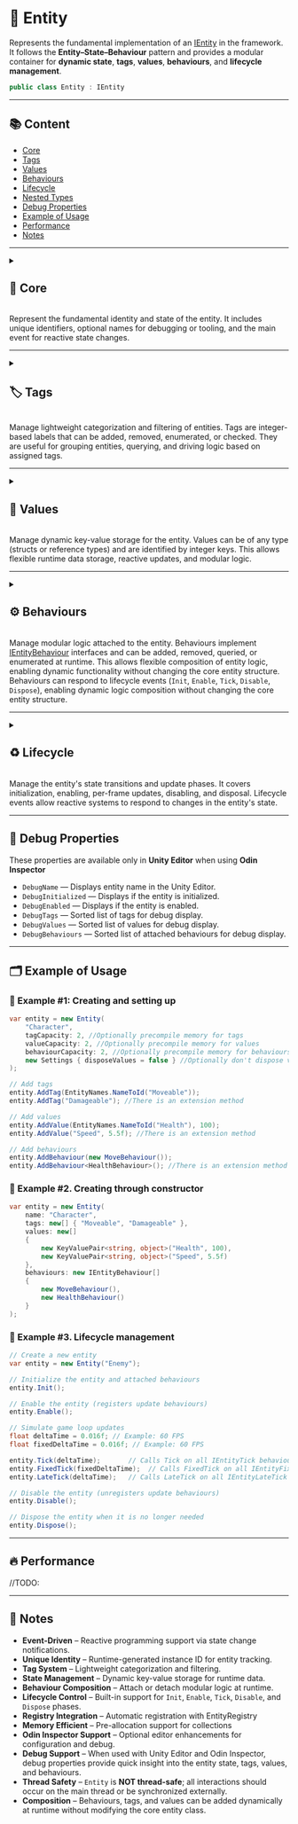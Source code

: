 # 🧩️ Entity

Represents the fundamental implementation of an [IEntity](IEntity.md) in the framework. It follows the
**Entity–State–Behaviour** pattern and provides a modular container for **dynamic state**, **tags**, **values**,
**behaviours**, and **lifecycle management**.

```csharp
public class Entity : IEntity
```

---

## 📚 Content

- [Core](#-core-members)
- [Tags](#-tag-members)
- [Values](#-value-members)
- [Behaviours](#-behaviour-members)
- [Lifecycle](#-lifecycle-members)
- [Nested Types](#-nested-types)
- [Debug Properties](#-debug-properties)
- [Example of Usage](#-example-of-usage-4)
- [Performance](#-performance)
- [Notes](#-notes)

---

<details>
  <summary>
    <h2 id="-core-members">💠 Core</h2>
    <br> Represent the fundamental identity and state of the entity. It includes unique identifiers, optional names for
         debugging or tooling, and the main event for reactive state changes.
  </summary>

### 🏗️ Constructors

#### `String-keyed Constructor`

```csharp
public Entity(
    string name,
    IEnumerable<string> tags,
    IEnumerable<KeyValuePair<string, object>> values,
    IEnumerable<IEntityBehaviour> behaviours,
    Settings? settings = null
) 
```

- **Description:** Creates a new entity with the specified name, string tags, values, and behaviours. Initializes
  internal capacities and immediately adds all specified tags, values, and behaviours.
- **Parameters:**
    - `name` – The name of the entity. If `null`, an empty string is used.
    - `tags` – Optional collection of string tag identifiers.
    - `values` – Optional collection of key-value pairs.
    - `behaviours` – Optional collection of behaviours to attach.
    - `settings` – Optional entity settings. If `null`, `Settings.disposeValues` defaults to `true`.

#### `Int-keyed Constructor`

```csharp
    public Entity(
    string name,
    IEnumerable<int> tags,
    IEnumerable<KeyValuePair<int, object>> values,
    IEnumerable<IEntityBehaviour> behaviours,
    Settings? settings = null
)
```

- **Description:** Creates a new entity with the specified name, integer tags, values, and behaviours. Initializes
  internal capacities and immediately adds all specified tags, values, and behaviours.
- **Parameters:**
    - `name` – The name of the entity. If `null`, an empty string is used.
    - `tags` – Optional collection of integer tag identifiers.
    - `values` – Optional collection of key-value pairs with integer keys.
    - `behaviours` – Optional collection of behaviours to attach.
    - `settings` – Optional entity settings. If `null`, `Settings.disposeValues` defaults to `true`.

#### `Capacity-based Constructor`

```csharp
public Entity(
    string name = null,
    int tagCapacity = 0,
    int valueCapacity = 0,
    int behaviourCapacity = 0,
    Settings? settings = null
) 
```

- **Description:** Creates a new entity with the specified name and initial capacities for tags, values, and behaviours.
  Initializes internal structures efficiently and registers the entity
  in [EntityRegistry](../Registry/EntityRegistry.md).
- **Parameters:**
    - `name` – The name of the entity. If `null`, an empty string is used.
    - `tagCapacity` – Initial capacity for tag storage to minimize memory allocations.
    - `valueCapacity` – Initial capacity for value storage to minimize memory allocations.
    - `behaviourCapacity` – Initial capacity for behaviour storage to minimize memory allocations.
    - `settings` – Optional entity settings. If `null`, `Settings.disposeValues` defaults to `true`.

---

### ⚡ Events

#### `OnStateChanged`

```csharp
public event Action<IEntity> OnStateChanged
```

- **Description:** Triggered whenever the entity’s internal state changes.
- **Parameter:** `IEntity` – This entity.
- **Note:** Useful for reacting to lifecycle or state transitions of an entity.

---

### 🔑 Properties

#### `InstanceID`

```csharp
public int InstanceID { get; }
```

- **Description:** Runtime-generated unique identifier.
- **Notes:**
    - Ensures uniqueness of the entity instance during runtime.
    - Should not be used for persistence or serialization.

#### `Name`

```csharp
public string Name { get; set; }
```

- **Description:** Optional user-defined name for debugging or tooling.
- **Note:** Useful for logging, inspector display, or editor tooling.


---

## 🗂 Example of Usage

```csharp
// Assume we have instance of entity
Entity entity = ...

// Subscribe to the OnStateChanged event
entity.OnStateChanged += (IEntity e) =>
{
    Console.WriteLine($"Entity {e.Name} (ID: {e.InstanceID}) changed state!");
};

// Change name
entity.Name = "Hero"; //Triggers state changed

// Read the unique runtime identifier
int id = entity.InstanceID;
Console.WriteLine($"Created entity '{entity.Name}' with ID: {id}");
```

</details>

---

<details>
  <summary>
    <h2 id="-tag-members">🏷️ Tags</h2>
    <br> Manage lightweight categorization and filtering of entities. Tags are integer-based labels that can be added, removed,
         enumerated, or checked. They are useful for grouping entities, querying, and driving logic based on assigned tags.
  </summary>

> ❗️ Tags in the entity behave like a **HashSet of integers**. All operations such as add, check, or remove have **O(1)
average time complexity**, and duplicate tags are **not allowed**.

---

### ⚡ Events

#### `OnTagAdded`

```csharp
public event Action<IEntity, int> OnTagAdded
```

- **Description:** Triggered when a tag is added.
- **Parameters:**
    - `IEntity` — This entity.
    - `int` – The tag that was added.
- **Note:** Useful for reacting to dynamic tagging of entities.

---

#### `OnTagDeleted`

```csharp
public event Action<IEntity, int> OnTagDeleted
```

- **Description:** Triggered when a tag is removed.
- **Parameters:**
    - `IEntity` — This entity.
    - `int` – The tag that was removed.

- **Note:** Allows cleanup or logic adjustment when tags are deleted.

---

### 🔑 Properties

#### `TagCount`

```csharp
public int TagCount { get; }
```

- **Description:** Number of associated tags.
- **Note:** Reflects how many tags are currently attached to the entity.

---

### 🏹 Methods

#### `HasTag`

```csharp
public bool HasTag(int tag)
```

- **Description:** Checks if the entity has the given tag.
- **Parameter:** `tag` – The tag to check for.
- **Returns:** `true` if the tag exists, otherwise `false`.

#### `AddTag`

```csharp
public bool AddTag(int tag)
```

- **Description:** Adds a tag to the entity.
- **Parameter:** `int tag` – The tag to add.
- **Returns:** `true` if the tag was added, otherwise `false`.
- **Triggers:** `OnTagAdded` and `OnStateChanged`

#### `DelTag`

```csharp
public bool DelTag(int tag)
```

- **Description:** Removes a tag from the entity.
- **Parameter:** `tag` – The tag to remove.
- **Returns:** `true` if the tag was removed, otherwise `false`.
- **Triggers:** `OnTagDeleted` and `OnStateChanged`

#### `ClearTags`

```csharp
public void ClearTags()
```

- **Description:** Removes all tags from the entity.
- **Triggers:** `OnTagDeleted` and `OnStateChanged`

#### `GetTags`

```csharp
public int[] GetTags()
```

- **Description:** Returns all tag keys associated with the entity.
- **Returns:** Array of tag keys.

#### `CopyTags`

```csharp
public int CopyTags(int[] results)
```

- **Description:** Copies tag keys into the provided array.
- **Parameter:** `results` – Array to copy the tags into.
- **Returns:** Number of tags copied.
- **Throws:** `ArgumentNullException` if `results` is null

#### `GetTagEnumerator`

```csharp
public TagEnumerator GetTagEnumerator()
```

- **Description:** Enumerates all tags of the entity.
- **Returns:** `TagEnumerator` – Struct enumerator over tag keys.

---

### 🗂 Example of Usage

This example demonstrates how to use tags with `Entity`, including adding, removing, and checking tags. Three
approaches
are shown: using **numeric keys** for performance, **string names** for readability and **code generation** for real
projects. Subscriptions to `OnTagAdded` and
`OnTagDeleted` events are included to react to changes in real time.

---

#### 1️⃣ Using Numeric Keys

By default, all tags use `int` keys because this avoids computing hash codes and is very fast; therefore, the example
below uses numeric keys as the default approach.

```csharp
// Create a new entity
IEntity entity = new Entity();

// Subscribe to tag events
entity.OnTagAdded += (e, tagId) => 
    Console.WriteLine($"Tag added: {tagId}");
entity.OnTagDeleted += (e, tagId) => 
    Console.WriteLine($"Tag removed: {tagId}");

// Add tags by numeric ID
entity.AddTag(1);         // Player tag = 1
entity.AddTag(2);         // NPC tag = 2

// Check tags
if (entity.HasTag(1)) //Check if  Player tag exists
    Console.WriteLine("Entity has tag ID 1 (Player)");

// Remove a NPC tag
entity.DelTag(2);

// Add multiple tags
entity.AddTags(new int[] { 3, 4 }); // Ally, Merchant

// Enumerate all tags
foreach (int id in entity.GetTags())
    Console.WriteLine($"Entity tag ID: {id}");
```

---

#### 2️⃣ Using String Names

In this example, for convenience, there are [extension methods](Extensions.md#-tags) for the entity. This format is more
user-friendly but slightly slower than using numeric keys.

```csharp
// Create a new entity
IEntity entity = new Entity();

// Add tags by string name
entity.AddTag("Player");
entity.AddTag("NPC");

// Check tags
if (entity.HasTag("Player"))
    Console.WriteLine("Entity is a Player");

// Remove a tag
entity.DelTag("NPC");

// Add multiple tags at once
entity.AddTags(new string[] { "Ally", "Merchant" });

// Enumerate all tags (numeric IDs)
foreach (int id in entity.GetTags())
    Console.WriteLine($"Entity tag ID: {id}");
```

---

#### 3️⃣ Using Code Generation

Sometimes managing tags by raw `int` keys or `string` names can get messy and error-prone, especially in big projects.
To
make this process easier and **type-safe**, the Atomic Framework supports **code generation**. This means you describe
all your tags (and values) once in a small config file, and the framework will automatically generate C# helpers. You
can learn more about this in the Manual under
the [Entity API Generation](../Manual.md/#-generate-entity-api) section.

```csharp
// Create a new entity
IEntity entity = new Entity();

// Add tags
entity.AddPlayerTag();
entity.AddNPCTag();

// Check tag
if (entity.HasPlayerTag())
    Console.WriteLine("Entity is a Player");

// Remove a tag
entity.DelNPCTag();
```

</details>

---

<details>
  <summary>
    <h2 id="-value-members">🔑 Values</h2>
    <br> Manage dynamic key-value storage for the entity. Values can be of any type (structs or reference types) and are
         identified by integer keys. This allows flexible runtime data storage, reactive updates, and modular logic.

  </summary>

> ❗️ Values in the entity are stored as a **key-value collection with integer keys**. Access, addition, update, and removal
> operations generally have **dictionary-like time complexity**. Values can be of any type, including structs and
> reference types, and multiple types can coexist under different keys. Note that adding a struct through the generic API
> avoids boxing.

---

### ⚡ Events

#### `OnValueAdded`

```csharp
public event Action<IEntity, int> OnValueAdded  
```

- **Description:** Triggered when a value is added.
- **Parameters:**
    - `IEntity` – The entity where the value was added.
    - `int` – The key of the value that was added.
- **Note:** Allows subscribers to react whenever a new key-value pair is inserted.

#### `OnValueDeleted`

```csharp
public event Action<IEntity, int> OnValueDeleted  
```

- **Description:** Triggered when a value is deleted.
- **Parameters:**
    - `IEntity` – The entity where the value was deleted.
    - `int` – The key of the value that was removed.
- **Note:** Useful for cleanup or reactive updates when values are removed.

#### `OnValueChanged`

```csharp
public event Action<IEntity, int> OnValueChanged  
```

- **Description:** Triggered when a value is changed.
- **Parameters:**
    - `IEntity` – The entity where the value was changed.
    - `int` – The key of the value that was updated.
- **Note:** Enables reactive programming patterns when values are updated.

---

### 🔑 Properties

#### `ValueCount`

```csharp
public int ValueCount { get; }  
```

- **Description:** Number of stored values in the entity.
- **Note:** Provides a quick way to check how many key-value pairs are currently stored.

---

### 🏹 Methods

#### `GetValue<T>(int)`

```csharp
public T GetValue<T>(int key)  
```

- **Description:** Retrieves a value by key and casts it to the specified type.
- **Parameters:** `key` – The key of the value to retrieve.
- **Returns:** `T` – The value associated with the key.
- **Exceptions:** Throws if the key does not exist or cannot be cast.

#### `GetValueUnsafe<T>(int)`

```csharp
public ref T GetValueUnsafe<T>(int key)  
```

- **Description:** Retrieves a value by key as a reference (unsafe, no boxing).
- **Parameters:** `key` – The key of the value to retrieve.
- **Returns:** `ref T` – Reference to the stored value.
- **Exceptions:** Throws if the key does not exist or cannot be cast.

#### `GetValue(int)`

```csharp
public object GetValue(int key)  
```

- **Description:** Retrieves a value by key as an `object`.
- **Parameters:** `key` – The key of the value to retrieve.
- **Returns:** `object` – The value stored at the key.
- **Exceptions:** Throws if the key does not exist.

#### `TryGetValue<T>(int, out T)`

```csharp
public bool TryGetValue<T>(int key, out T value)  
```

- **Description:** Tries to retrieve a typed value by key.
- **Parameters:**
    - `key` – The key of the value to retrieve.
    - `out value` – Output parameter for the retrieved value.
- **Returns:** `true` if the value exists and is of type `T`, otherwise `false`.

#### `TryGetValueUnsafe<T>(int, out T)`

```csharp
public bool TryGetValueUnsafe<T>(int key, out T value)  
```

- **Description:** Tries to retrieve a value by reference (unsafe).
- **Parameters:**
    - `key` – The key of the value.
    - `out value` – Output reference to the value.
- **Returns:** `true` if the value exists and is of type `T`, otherwise `false`.

#### `TryGetValue(int, out object)`

```csharp
public bool TryGetValue(int key, out object value)  
```

- **Description:** Tries to retrieve a value as `object`.
- **Parameters:**
    - `key` – The key of the value.
    - `out value` – Output parameter for the value.
- **Returns:** `true` if the key exists, otherwise `false`.

#### `SetValue<T>(int, T)`

```csharp
public void SetValue<T>(int key, T value) where T : struct  
```

- **Description:** Sets or updates a struct value.
- **Parameters:**
    - `key` – The key to set.
    - `value` – The value to store.
- **Triggers:**
    - `OnValueAdded` if the key did not exist.
    - `OnValueChanged` if the key already existed.
    - `OnStateChanged` in both cases.
- **Exceptions:** Throws if key is invalid.

#### `SetValue(int, object)`

```csharp
public void SetValue(int key, object value)  
```

- **Description:** Sets or updates a reference value.
- **Parameters:**
    - `key` – The key to set.
    - `value` – The value to store.
- **Triggers:**
    - `OnValueAdded` if the key did not exist.
    - `OnValueChanged` if the key already existed.
    - `OnStateChanged` in both cases.
- **Exceptions:** Throws if key is invalid or value is null.

#### `HasValue(int)`

```csharp
public bool HasValue(int key)  
```

- **Description:** Checks if a value exists for the given key.
- **Parameters:** `key` – The key to check.
- **Returns:** `true` if the key exists, otherwise `false`.
- **Triggers:** None.
- **Exceptions:** None.

#### `AddValue<T>(int, T)`

```csharp
public void AddValue<T>(int key, T value) where T : struct  
```

- **Description:** Adds a struct value.
- **Parameters:**
    - `key` – The key to add.
    - `value` – The value to add.
- **Triggers:** `OnValueAdded` and `OnStateChanged`.
- **Exceptions:** Throws if key already exists.

#### `AddValue(int, object)`

```csharp
public void AddValue(int key, object value)  
```

- **Description:** Adds a reference value.
- **Parameters:**
    - `key` – The key to add.
    - `value` – The value to add.
- **Triggers:** `OnValueAdded` and `OnStateChanged`.
- **Exceptions:** Throws if key already exists or value is null.

#### `DelValue(int)`

```csharp
public bool DelValue(int key)  
```

- **Description:** Deletes a value by key.
- **Parameters:** `key` – The key to delete.
- **Returns:** `true` if the value existed and was removed, otherwise `false`.
- **Triggers:** `OnValueDeleted` and `OnStateChanged` if the value existed.

#### `ClearValues()`

```csharp
public void ClearValues()  
```

- **Description:** Clears all values from the entity.
- **Triggers:** `OnValueDeleted` for each key removed and `OnStateChanged`.

#### `GetValues()`

```csharp
public KeyValuePair<int, object>[] GetValues()  
```

- **Description:** Returns all key-value pairs currently stored.
- **Returns:** Array of `KeyValuePair<int, object>`.

#### `CopyValues(KeyValuePair<int, object>[])`

```csharp
public int CopyValues(KeyValuePair<int, object>[] results)  
```

- **Description:** Copies all key-value pairs into the provided array.
- **Parameters:** `results` – Array to copy key-value pairs into.
- **Returns:** Number of values copied.
- **Exceptions:** Throws if `results` is null or too small.

#### `GetValueEnumerator()`

```csharp
public ValueEnumerator GetValueEnumerator()  
```

- **Description:** Enumerates all key-value pairs.
- **Returns:** Struct enumerator for iterating through stored values.

---

### 🗂 Example of Usage

This example demonstrates how to use **values** with `Entity`, including adding, retrieving, updating, and removing
values. Three approaches are shown: using **numeric keys** for performance, **string names** for readability, and **code
generation** for real projects. Subscriptions to `OnValueChanged` events are included to react to changes in real time.

---

#### 1️⃣ Using Numeric Keys

By default, all values use `int` keys because this avoids computing hash codes and is very fast; therefore, the example
below uses numeric keys as the default approach.

```csharp
// Create a new entity
IEntity entity = new Entity();

// Subscribe to value events
entity.OnValueChanged += (e, key) => Console.WriteLine($"Value {key} changed");

//Add health property
entity.AddValue(1, 100); //Health = 1

//Add speed property
entity.AddValue(2, 12.5f); //Speed = 2

//Add inventory property
entity.AddValue(3, new Inventory()); //Inventory = 3

// Get a value
int health = entity.GetValue<int>(1);
Console.WriteLine($"Health: {health}");

// Update a Health
entity.SetValue(1, 150);

// Remove a Speed value
entity.DelValue(2);
```

---

#### 2️⃣ Using String Names

In this example, for convenience, there are [extension methods](Extensions.md#-values) for the entity. This format is
more user-friendly but slightly slower than using numeric keys.

```csharp
// Create a new entity
IEntity entity = new Entity();

// Add values by string key
entity.AddValue("Health", 100);
entity.AddValue("Speed", 12.5f);
entity.AddValue("Inventory", new Inventory());

// Get a value
int health = entity.GetValue<int>("Health");
Console.WriteLine($"Health: {health}");

// Update a value
entity.SetValue("Health", 150);

// Remove a value
entity.DelValue("Inventory");
```

---

#### 3️⃣ Using Code Generation

Managing values by raw `int` keys or `string` names can be error-prone, especially in larger projects. To make the
process easier and **type-safe**, the Atomic Framework supports **code generation**. You describe all your tags and
values once in a small config file, and the framework automatically generates
strongly-typed C# helpers. More details are in the Manual under
the [Entity API Generation](../Manual.md/#-generate-entity-api) section.

```csharp
// Create a new entity
IEntity entity = new Entity();

// Add values
entity.AddHealth(100);
entity.AddSpeed(12.5f);
entity.AddInventory(new GridInventory());

// Get a value
int health = entity.GetHealth();
Console.WriteLine($"Health: {health}");

// Update a value
entity.SetHealth(150);

// Remove a value
entity.DelInventory();
```

</details>

---

<details>
  <summary>
    <h2 id="-behaviour-members">⚙️ Behaviours</h2>
    <br>
    Manage modular logic attached to the entity. Behaviours implement 
    <a href="../Behaviours/IEntityBehaviour.md">IEntityBehaviour</a> interfaces and can be added, removed, queried, or enumerated at runtime. 
    This allows flexible composition of entity logic, enabling dynamic functionality without changing the core entity structure. 
    Behaviours can respond to lifecycle events (<code>Init</code>, <code>Enable</code>, <code>Tick</code>, <code>Disable</code>, <code>Dispose</code>), 
    enabling dynamic logic composition without changing the core entity structure.
  </summary>

> ❗ For behaviours entity acts as a container using a **List**, which means that all algorithmic operations have **List-like time complexity**.
> Additionally, the entity **can store multiple references to the same behaviour instance**,
> so duplicate entries are allowed.

---

### ⚡ Events

#### `OnBehaviourAdded`

```csharp
public event Action<IEntity, IEntityBehaviour> OnBehaviourAdded  
```

- **Description:** Triggered when a behaviour is added to the entity.
- **Parameters:**
    - `IEntity` – The entity where the behaviour was added.
    - `IEntityBehaviour` – The behaviour that was added.
- **Note:** Allows subscribers to react whenever a new behaviour is attached.

#### `OnBehaviourDeleted`

```csharp
public event Action<IEntity, IEntityBehaviour> OnBehaviourDeleted  
```

- **Description:** Triggered when a behaviour is removed from the entity.
- **Parameters:**
    - `IEntity` – The entity where the behaviour was removed.
    - `IEntityBehaviour` – The behaviour that was removed.
- **Note:** Useful for cleanup or reactive updates when behaviours are detached.

---

### 🔑 Properties

#### `BehaviourCount`

```csharp
public int BehaviourCount { get; }  
```

- **Description:** Number of behaviours currently attached to the entity.
- **Note:** Provides a quick way to check how many behaviours are associated with this entity.

---

### 🏹 Methods

#### `AddBehaviour(IEntityBehaviour)`

```csharp
public void AddBehaviour(IEntityBehaviour behaviour)  
```

- **Description:** Adds a behaviour to the entity.
- **Parameters:** `behaviour` – The behaviour instance to attach.
- **Triggers:** `OnBehaviourAdded` and `OnStateChanged`.
- **Exceptions:** Throws if `behaviour` is null.
- **Note:** Allows to add existing behaviours.

#### `GetBehaviour<T>()`

```csharp
public T GetBehaviour<T>() where T : IEntityBehaviour  
```

- **Description:** Gets the first behaviour of the specified type.
- **Returns:** The first attached behaviour of type `T`.
- **Exceptions:** Throws if no behaviour of type `T` exists.

#### `GetBehaviourAt(int)`

```csharp
public IEntityBehaviour GetBehaviour(int index)  
```

- **Description:** Returns the behaviour instance at the given index.
- **Parameters:** `index` – The zero-based index of the behaviour.
- **Returns:** The behaviour at the specified index.
- **Exceptions:** Throws if `index` is out of range.

#### `TryGetBehaviour<T>(out T)`

```csharp
public bool TryGetBehaviour<T>(out T behaviour) where T : IEntityBehaviour  
```

- **Description:** Tries to get a behaviour of the specified type.
- **Parameters:** `out behaviour` – Output parameter for the behaviour.
- **Returns:** `true` if a behaviour of type `T` exists, otherwise `false`.

#### `HasBehaviour(IEntityBehaviour)`

```csharp
public bool HasBehaviour(IEntityBehaviour behaviour)  
```

- **Description:** Checks if a specific behaviour exists.
- **Parameters:** `behaviour` – The behaviour instance to check.
- **Returns:** `true` if the behaviour is attached, otherwise `false`.

#### `HasBehaviour<T>()`

```csharp
public bool HasBehaviour<T>() where T : IEntityBehaviour  
```

- **Description:** Checks if a behaviour of the specified type exists.
- **Returns:** `true` if any behaviour of type `T` is attached, otherwise `false`.

#### `DelBehaviour(IEntityBehaviour)`

```csharp
public bool DelBehaviour(IEntityBehaviour behaviour)  
```

- **Description:** Removes a specific behaviour.
- **Parameters:** `behaviour` – The behaviour to remove.
- **Returns:** `true` if the behaviour existed and was removed, otherwise `false`.
- **Triggers:** `OnBehaviourDeleted` and `OnStateChanged`.

#### `DelBehaviour<T>()`

```csharp
public bool DelBehaviour<T>() where T : IEntityBehaviour  
```

- **Description:** Removes a behaviour of the specified type.
- **Returns:** `true` if a behaviour of type `T` was removed, otherwise `false`.
- **Triggers:** `OnBehaviourDeleted` and `OnStateChanged`.

#### `DelBehaviours<T>()`

```csharp
public void DelBehaviours<T>() where T : IEntityBehaviour  
```

- **Description:** Removes all behaviours of the specified type.
- **Triggers:** `OnBehaviourDeleted` and `OnStateChanged` for each removed behaviour.

#### `ClearBehaviours()`

```csharp
public void ClearBehaviours()  
```

- **Description:** Clears all behaviours from the entity.
- **Triggers:** `OnBehaviourDeleted` and `OnStateChanged` for each removed behaviour.

#### `GetBehaviours()`

```csharp
public IEntityBehaviour[] GetBehaviours()  
```

- **Description:** Returns all behaviours attached to the entity.
- **Returns:** Array of all behaviours.

#### `GetBehaviours<T>()`

```csharp
public T[] GetBehaviours<T>() where T : IEntityBehaviour  
```

- **Description:** Returns all behaviours of type `T` attached to the entity.
- **Returns:** Array of behaviours of type `T`.

#### `CopyBehaviours(IEntityBehaviour[])`

```csharp
public int CopyBehaviours(IEntityBehaviour[] results)  
```

- **Description:** Copies all behaviours into the provided array.
- **Parameters:** `results` – Array to copy behaviours into.
- **Returns:** Number of behaviours copied.
- **Exceptions:** Throws if `results` is null or too small.

#### `CopyBehaviours<T>(T[])`

```csharp
public int CopyBehaviours<T>(T[] results) where T : IEntityBehaviour  
```

- **Description:** Copies behaviours of type `T` into the provided array.
- **Parameters:** `results` – Array to copy behaviours into.
- **Returns:** Number of behaviours copied.
- **Exceptions:** Throws if `results` is null or too small.

#### `GetBehaviourEnumerator()`

```csharp
public BehaviourEnumerator GetBehaviourEnumerator()  
```

- **Description:** Enumerates all behaviours attached to the entity.
- **Returns:** Struct enumerator for iterating through behaviours.

---

### 🗂 Example of Usage

Below is an example of working with behaviours in `Entity`.

#### 1️⃣ Basic Usage

```csharp
// Assume we have a player entity:
Entity player = ...

// Subscribe to events
player.OnBehaviourAdded += (e, b) => 
    Console.WriteLine($"Behaviour {b.GetType().Name} added to {e.Id}");

player.OnBehaviourDeleted += (e, b) => 
    Console.WriteLine($"Behaviour {b.GetType().Name} removed from {e.Id}");

// Add behaviours
player.AddBehaviour(new MovementBehaviour());
player.AddBehaviour(new RotationBehaviour());

// Check count
Console.WriteLine($"Total behaviours: {player.BehaviourCount}");

// Retrieve behaviour by type
MovementBehaviour movementBehaviour = player.GetBehaviour<MovementBehaviour>();

// Try to retrieve behaviour by type
if (player.TryGetBehaviour<RotationBehaviour>(out var rotation))
    Console.WriteLine("Found RotationBehaviour");

// Remove behaviour
player.DelBehaviour<MovementBehaviour>();

// Clear all behaviours
player.ClearBehaviours();

// Enumerate all behaviours
foreach (IEntityBehaviour behaviour in player.GetBehaviourEnumerator())
    Console.WriteLine($"Behaviour: {behaviour.GetType().Name}");

// Get array of behaviours
IEntityBehaviour[] behaviours = player.GetBehaviours();

// Copy to array
IEntityBehaviour[] buffer = new IEntityBehaviour[10];
int copied = player.CopyBehaviours(buffer);

Console.WriteLine($"Copied {copied} behaviours into buffer");
```

#### 2️⃣ Using Extension Methods

The framework also provides [extension methods](Extensions.md#-behaviours) for convenient handling of behaviours.

```csharp
// Create a new entity
IEntity enemy = new Entity();

// Add behaviour by type (using new T())
enemy.AddBehaviour<MoveBehaviour>();

// Add multiple behaviours at once
var attackBehaviour = new AttackBehaviour();
var defenseBehaviour = new DefenseBehaviour();

enemy.AddBehaviours(new IEntityBehaviour[] {
    attackBehaviour, defenseBehaviour
});

// Remove multiple behaviours at once
enemy.DelBehaviours(new IEntityBehaviour[] {
    attackBehaviour, defenseBehaviour
});
```

</details>

---

<details>
  <summary>
    <h2 id="-lifecycle-members">♻️ Lifecycle</h2>
    <br>
    Manage the entity's state transitions and update phases. It covers initialization, enabling,
    per-frame updates, disabling, and disposal. Lifecycle events allow reactive systems to respond to changes in the
    entity's state.
  </summary>

### ⚡ Events

#### `OnInitialized`

```csharp
public event Action OnInitialized  
```

- **Description:** Occurs when the object has been successfully initialized.
- **Triggers:** Fired by the `Init()` method after successful initialization.

#### `OnDisposed`

```csharp
public event Action OnDisposed  
```

- **Description:** Occurs when the object has been disposed and its resources released.
- **Triggers:** Fired when `Dispose()` is called.

#### `OnEnabled`

```csharp
public event Action OnEnabled  
```

- **Description:** Occurs when the object is enabled.
- **Triggers:** Fired by the `Enable()` method.

#### `OnDisabled`

```csharp
public event Action OnDisabled  
```

- **Description:** Occurs when the object is disabled.
- **Triggers:** Fired by the `Disable()` method.

#### `OnTicked`

```csharp
public event Action<float> OnTicked  
```

- **Description:** Occurs during the regular `Update` phase, once per frame.
- **Triggers:** Fired inside `Tick(float deltaTime)`.
- **Parameter:** `deltaTime` – Time in seconds since the last frame.

#### `OnFixedTicked`

```csharp
public event Action<float> OnFixedTicked  
```

- **Description:** Occurs during the `FixedUpdate` phase, typically used for physics updates.
- **Triggers:** Fired inside `FixedTick(float deltaTime)`.
- **Parameter:** `deltaTime` – Fixed time step used by the physics engine.
- **Exceptions:** None.

#### `OnLateTicked`

```csharp
public event Action<float> OnLateTicked  
```

- **Description:** Occurs during the `LateUpdate` phase, after all `Update` calls have been made.
- **Triggers:** Fired inside `LateTick(float deltaTime)`.
- **Parameter:** `deltaTime` – Time in seconds since the last frame.

---

### 🔑 Properties

#### `Initialized`

```csharp
public bool Initialized { get; }  
```

- **Description:** Indicates whether the object is currently initialized.
- **Returns:** `true` if the object has been initialized, otherwise `false`.

#### `Enabled`

```csharp
public bool Enabled { get; }  
```

- **Description:** Indicates whether the object is currently enabled.
- **Returns:** `true` if enabled, otherwise `false`.

---

### 🏹 Methods

#### `Init()`

```csharp
public void Init()  
```

- **Description:** Initializes the entity.
- **Behavior:**
    - Transitions the entity to the `Initialized` state.
    - Calls `Init` on all behaviours implementing `IEntityInit`.
    - Triggers the `OnInitialized` event.
    - If the entity is already initialized, does nothing.

#### `Enable()`

```csharp
public void Enable()  
```

- **Description:** Enables the entity for updates.
- **Behavior:**
    - Transitions the entity to the `Enabled` state.
    - Calls `Enable` on all behaviours implementing `IEntityEnable`.
    - Triggers the `OnEnabled` event.
    - If the entity is not initialized yet, it will be initialized automatically.
    - If the entity is already enabled, does nothing.

#### `Tick(float)`

```csharp
public void Tick(float deltaTime)  
```

- **Description:** Calls `Update` on all behaviours implementing `IEntityUpdate`.
- **Behavior:**
    - Triggers the `OnTicked` event.
    - Can only be invoked if the entity is enabled.
- **Parameter:** `deltaTime` – Time in seconds since the last frame.
- **Exceptions:** Throws if the entity is not enabled.

#### `FixedTick(float)`

```csharp
public void FixedTick(float deltaTime)  
```

- **Description:** Calls `FixedUpdate` on all behaviours implementing `IEntityFixedUpdate`.
- **Behavior:**
    - Triggers the `OnFixedTicked` event.
    - Can only be invoked if the entity is enabled.
- **Parameter:** `deltaTime` – Fixed time step used by the physics engine.
- **Exceptions:** Throws if the entity is not enabled.

#### `LateTick(float)`

```csharp
public void LateTick(float deltaTime)  
```

- **Description:** Calls `LateUpdate` on all behaviours implementing `IEntityLateUpdate`.
- **Behavior:**
    - Triggers the `OnLateTicked` event.
    - Can only be invoked if the entity is enabled.
- **Parameter:** `deltaTime` – Time in seconds since the last frame.
- **Exceptions:** Throws if the entity is not enabled.

#### `Disable()`

```csharp
public void Disable()  
```

- **Description:** Disables the entity for updates.
- **Behavior:**
    - Transitions the entity to a not `Enabled` state.
    - Calls `Disable` on all behaviours implementing `IEntityDisable`.
    - Triggers the `OnDisabled` event.
    - If the entity is not enabled yet, does nothing.

#### `Dispose()`

```csharp
public void Dispose()  
```

- **Description:** Cleans up all resources used by the entity.
- **Behavior:**
    - Transitions the entity to a not `Initialized` state.
    - Calls `Dispose` on all behaviours implementing `IEntityDispose`.
    - Clears all tags, values, and behaviours.
    - Unsubscribes from all events.
    - Unregisters the entity from the `EntityRegistry`.
    - Disposes stored values if `Settings.disposeValues` is `true`.
    - If the entity is enabled, calls `Disable()` automatically.
    - If the entity is not initialized yet, does not call `IEntityDispose.Dispose` or trigger `OnDisposed`.

#### `OnDispose()`

```csharp
protected virtual void OnDispose()  
```

- **Description:**  Called during the disposal process of a `Entity`. Provides a hook for derived classes to execute
  custom cleanup logic when the entity is being disposed.
- **Notes:** This method is invoked by `Dispose()`

---

### 🗂 Example of Usage

This example demonstrates how to manage the lifecycle of an entity, including initialization, enabling, per-frame
updates, disabling, and disposal. Event subscriptions allow reacting to state changes in real time.

```csharp
// Create a new entity
IEntity player = new Entity();

// Subscribe to lifecycle events
player.OnInitialized += () => Console.WriteLine("Entity initialized");
player.OnDisposed += () => Console.WriteLine("Entity disposed");
player.OnEnabled += () => Console.WriteLine("Entity enabled");
player.OnDisabled += () => Console.WriteLine("Entity disabled");
player.OnTicked += deltaTime => Console.WriteLine($"Tick: {deltaTime}");
player.OnFixedTicked += deltaTime => Console.WriteLine($"FixedTick: {deltaTime}");
player.OnLateTicked += deltaTime => Console.WriteLine($"LateTick: {deltaTime}");

// Initialize and enable the entity
player.Init();
player.Enable();

// Simulate game loop updates
player.Tick(0.016f);       // Update (frame)
player.FixedTick(0.02f);   // Physics update
player.LateTick(0.016f);   // Late update

// Disable the entity
player.Disable();

// Dispose the entity
player.Dispose();
```

</details>

---

## 🐞 Debug Properties

These properties are available only in **Unity Editor** when using **Odin Inspector**

- `DebugName` — Displays entity name in the Unity Editor.
- `DebugInitialized` — Displays if the entity is initialized.
- `DebugEnabled` — Displays if the entity is enabled.
- `DebugTags` — Sorted list of tags for debug display.
- `DebugValues` — Sorted list of values for debug display.
- `DebugBehaviours` — Sorted list of attached behaviours for debug display.

---

## 🗂 Example of Usage

### 🔹 Example #1: Creating and setting up

```csharp
var entity = new Entity(
    "Character", 
    tagCapacity: 2, //Optionally precompile memory for tags
    valueCapacity: 2, //Optionally precompile memory for values
    behaviourCapacity: 2, //Optionally precompile memory for behaviours
    new Settings { disposeValues = false } //Optionally don't dispose values when Entity.Dispose()
);

// Add tags
entity.AddTag(EntityNames.NameToId("Moveable"));
entity.AddTag("Damageable"); //There is an extension method

// Add values
entity.AddValue(EntityNames.NameToId("Health"), 100);
entity.AddValue("Speed", 5.5f); //There is an extension method

// Add behaviours
entity.AddBehaviour(new MoveBehaviour());
entity.AddBehaviour<HealthBehaviour>(); //There is an extension method
```

### 🔹 Example #2. Creating through constructor

```csharp
var entity = new Entity(
    name: "Character",
    tags: new[] { "Moveable", "Damageable" },
    values: new[]
    {
        new KeyValuePair<string, object>("Health", 100),
        new KeyValuePair<string, object>("Speed", 5.5f)
    }, 
    behaviours: new IEntityBehaviour[]
    {
        new MoveBehaviour(),
        new HealthBehaviour()
    }
);
```

### 🔹 Example #3. Lifecycle management

```csharp
// Create a new entity
var entity = new Entity("Enemy");

// Initialize the entity and attached behaviours
entity.Init();

// Enable the entity (registers update behaviours)
entity.Enable();

// Simulate game loop updates
float deltaTime = 0.016f; // Example: 60 FPS
float fixedDeltaTime = 0.016f; // Example: 60 FPS

entity.Tick(deltaTime);       // Calls Tick on all IEntityTick behaviours
entity.FixedTick(fixedDeltaTime);  // Calls FixedTick on all IEntityFixedTick behaviours
entity.LateTick(deltaTime);   // Calls LateTick on all IEntityLateTick behaviours

// Disable the entity (unregisters update behaviours)
entity.Disable();

// Dispose the entity when it is no longer needed
entity.Dispose();
```

---

## 🔥 Performance

//TODO:


---

## 📝 Notes

- **Event-Driven** – Reactive programming support via state change notifications.
- **Unique Identity** – Runtime-generated instance ID for entity tracking.
- **Tag System** – Lightweight categorization and filtering.
- **State Management** – Dynamic key-value storage for runtime data.
- **Behaviour Composition** – Attach or detach modular logic at runtime.
- **Lifecycle Control** – Built-in support for `Init`, `Enable`, `Tick`, `Disable`, and `Dispose` phases.
- **Registry Integration** – Automatic registration with EntityRegistry
- **Memory Efficient** – Pre-allocation support for collections
- **Odin Inspector Support** – Optional editor enhancements for configuration and debug.
- **Debug Support** – When used with Unity Editor and Odin Inspector, debug properties provide quick insight into the
  entity state, tags, values, and behaviours.
- **Thread Safety** – `Entity` is **NOT thread-safe**; all interactions should occur on the main thread or be
  synchronized externally.
- **Composition** – Behaviours, tags, and values can be added dynamically at runtime without modifying the core entity
  class.
